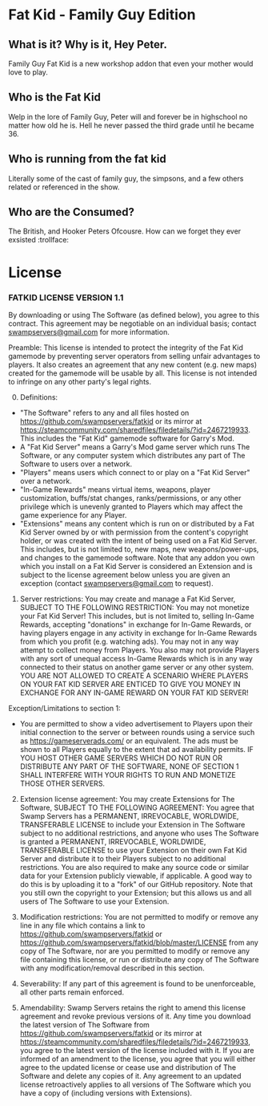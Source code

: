 # Fat Kid - Family Guy Edition
## What is it? Why is it, Hey Peter.

Family Guy Fat Kid is a new workshop addon that even your mother would love to play.

## Who is the Fat Kid
Welp in the lore of Family Guy, Peter will and forever be in highschool no matter how old he is. Hell he never passed the third grade until he became 36.

## Who is running from the fat kid
Literally some of the cast of family guy, the simpsons, and a few others related or referenced in the show.

## Who are the Consumed?
The British, and Hooker Peters Ofcousre. How can we forget they ever exsisted :trollface:

# License
### FATKID LICENSE VERSION 1.1

By downloading or using The Software (as defined below), you agree to this contract. This agreement may be negotiable on an individual basis; contact swampservers@gmail.com for more information.

Preamble:
This license is intended to protect the integrity of the Fat Kid gamemode by preventing server operators from selling unfair advantages to players. It also creates an agreement that any new content (e.g. new maps) created for the gamemode will be usable by all. This license is not intended to infringe on any other party's legal rights.

0. Definitions:
- "The Software" refers to any and all files hosted on https://github.com/swampservers/fatkid or its mirror at https://steamcommunity.com/sharedfiles/filedetails/?id=2467219933. This includes the "Fat Kid" gamemode software for Garry's Mod.
- A "Fat Kid Server" means a Garry's Mod game server which runs The Software, or any computer system which distributes any part of The Software to users over a network.
- "Players" means users which connect to or play on a "Fat Kid Server" over a network.
- "In-Game Rewards" means virtual items, weapons, player customization, buffs/stat changes, ranks/permissions, or any other privilege which is unevenly granted to Players which may affect the game experience for any Player.
- "Extensions" means any content which is run on or distributed by a Fat Kid Server owned by or with permission from the content's copyright holder, or was created with the intent of being used on a Fat Kid Server. This includes, but is not limited to, new maps, new weapons/power-ups, and changes to the gamemode software. Note that any addon you own which you install on a Fat Kid Server is considered an Extension and is subject to the license agreement below unless you are given an exception (contact swampservers@gmail.com to request).

1. Server restrictions:
You may create and manage a Fat Kid Server, SUBJECT TO THE FOLLOWING RESTRICTION: You may not monetize your Fat Kid Server! This includes, but is not limited to, selling In-Game Rewards, accepting "donations" in exchange for In-Game Rewards, or having players engage in any activity in exchange for In-Game Rewards from which you profit (e.g. watching ads). You may not in any way attempt to collect money from Players. You also may not provide Players with any sort of unequal access In-Game Rewards which is in any way connected to their status on another game server or any other system. YOU ARE NOT ALLOWED TO CREATE A SCENARIO WHERE PLAYERS ON YOUR FAT KID SERVER ARE ENTICED TO GIVE YOU MONEY IN EXCHANGE FOR ANY IN-GAME REWARD ON YOUR FAT KID SERVER!

Exception/Limitations to section 1: 
- You are permitted to show a video advertisement to Players upon their initial connection to the server or between rounds using a service such as https://gameserverads.com/ or an equivalent. The ads must be shown to all Players equally to the extent that ad availability permits. IF YOU HOST OTHER GAME SERVERS WHICH DO NOT RUN OR DISTRIBUTE ANY PART OF THE SOFTWARE, NONE OF SECTION 1 SHALL INTERFERE WITH YOUR RIGHTS TO RUN AND MONETIZE THOSE OTHER SERVERS.

2. Extension license agreement:
You may create Extensions for The Software, SUBJECT TO THE FOLLOWING AGREEMENT: You agree that Swamp Servers has a PERMANENT, IRREVOCABLE, WORLDWIDE, TRANSFERABLE LICENSE to include your Extension in The Software subject to no additional restrictions, and anyone who uses The Software is granted a PERMANENT, IRREVOCABLE, WORLDWIDE, TRANSFERABLE LICENSE to use your Extension on their own Fat Kid Server and distribute it to their Players subject to no additional restrictions. You are also required to make any source code or similar data for your Extension publicly viewable, if applicable. A good way to do this is by uploading it to a "fork" of our GitHub repository. Note that you still own the copyright to your Extension; but this allows us and all users of The Software to use your Extension.

3. Modification restrictions:
You are not permitted to modify or remove any line in any file which contains a link to https://github.com/swampservers/fatkid or https://github.com/swampservers/fatkid/blob/master/LICENSE from any copy of The Software, nor are you permitted to modify or remove any file containing this license, or run or distribute any copy of The Software with any modification/removal described in this section.

4. Severability:
If any part of this agreement is found to be unenforceable, all other parts remain enforced.

5. Amendability:
Swamp Servers retains the right to amend this license agreement and revoke previous versions of it. Any time you download the latest version of The Software from https://github.com/swampservers/fatkid or its mirror at https://steamcommunity.com/sharedfiles/filedetails/?id=2467219933, you agree to the latest version of the license included with it. If you are informed of an amendment to the license, you agree that you will either agree to the updated license or cease use and distribution of The Software and delete any copies of it. Any agreement to an updated license retroactively applies to all versions of The Software which you have a copy of (including versions with Extensions).
